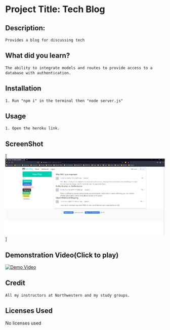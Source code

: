 
# Project Title: Tech Blog
## Description:
    Provides a blog for discussing tech
## What did you learn?
    The ability to integrate models and routes to provide access to a database with authentication.
## Installation
    1. Run "npm i" in the terminal then "node server.js"
## Usage
    1. Open the heroku link.
## ScreenShot
[![Demo Video](https://raw.githubusercontent.com/IIMacGyverII/Tech_Blog/main/techBlogSSpng.png)]
## Demonstration Video(Click to play)
[![Demo Video](https://img.youtube.com/vi/SleQiMFAfJ8/0.jpg)](https://www.youtube.com/watch?v=SleQiMFAfJ8)
## Credit
    All my instructors at Northwestern and my study groups.
## Licenses Used
No licenses used
